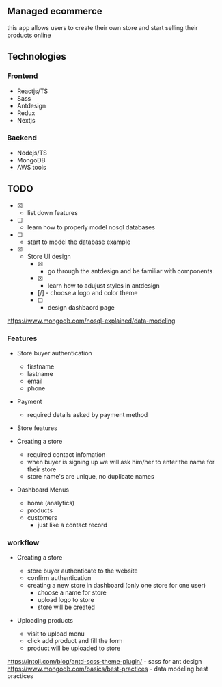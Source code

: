 ## Managed ecommerce

this app allows users to create their own store and start selling their products online

## Technologies

### Frontend

- Reactjs/TS
- Sass
- Antdesign
- Redux
- Nextjs

### Backend

- Nodejs/TS
- MongoDB
- AWS tools


## TODO

- [x] - list down features
- [ ] - learn how to properly model nosql databases
- [ ] - start to model the database example

- [x] - Store UI design
    - [x] - go through the antdesign and be familiar with components
    - [x] - learn how to adujust styles in antdesign
    - [/] - choose a logo and color theme
    - [ ] - design dashbaord page

https://www.mongodb.com/nosql-explained/data-modeling

### Features

- Store buyer authentication
	- firstname
	- lastname
	- email
	- phone

- Payment
	- required details asked by payment method

- Store features

<!-- - functionality to stores
	- store name
	- first store is only free for a limited time
	- for each store users have to pay some amount -->

- Creating a store
    - required contact infomation
    - when buyer is signing up we will ask him/her to enter the name for their store
    - store name's are unique, no duplicate names

- Dashboard Menus
    - home (analytics)
    - products
    - customers
        - just like a contact record

### workflow

- Creating a store
    - store buyer authenticate to the website
    - confirm authentication
    - creating a new store in dashboard (only one store for one user)
        - choose a name for store
        - upload logo to store
        - store will be created

- Uploading products
    - visit to upload menu
    - click add product and fill the form
    - product will be uploaded to store

https://intoli.com/blog/antd-scss-theme-plugin/ - sass for ant design
https://www.mongodb.com/basics/best-practices - data modeling best practices



